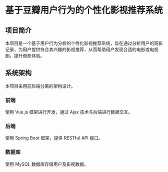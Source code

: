 # 基于豆瓣用户行为的个性化影视推荐系统

## 项目简介

本项目是一个基于用户行为分析的个性化影视推荐系统，旨在通过分析用户的观影记录，为用户提供符合其兴趣的影视推荐，从而帮助用户发现合适的电影或电视剧，提升观影体验。

## 系统架构

本项目采用前后端分离的架构设计。

### 前端

使用 Vue.js 框架进行开发，通过 Ajax 技术与后端进行数据交互。

### 后端

使用 Spring Boot 框架，提供 RESTful API 接口。

### 数据库

使用 MySQL 数据库存储用户及影视数据。
